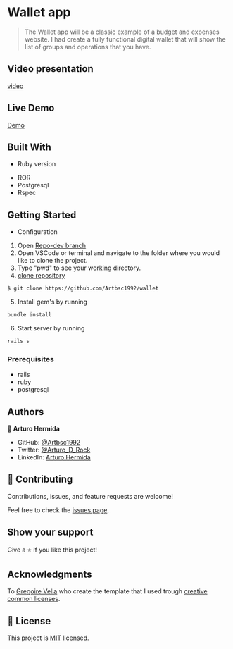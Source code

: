 # Wallet app

> The Wallet app will be a classic example of a budget and expenses website. I had create a fully functional digital wallet that will show the list of groups and operations that you have.

## Video presentation
[video](https://www.loom.com/share/1eded00cafcf4442a9e91433420101f9)

## Live Demo

[Demo](https://arturo-wallet.herokuapp.com/)

## Built With

* Ruby version
- ROR
- Postgresql
- Rspec

## Getting Started

* Configuration
1. Open [Repo-dev branch](https://github.com/Artbsc1992/wallet)
2. Open VSCode or terminal and navigate to the folder where you would like to clone the project.
3. Type "pwd" to see your working directory.
4. [clone repository](https://github.com/Artbsc1992/wallet)

```bash
$ git clone https://github.com/Artbsc1992/wallet
```

5. Install gem's by running

```bash
bundle install
```

6. Start server by running

```bash
rails s
```

### Prerequisites

- rails
- ruby
- postgresql


## Authors

👤 **Arturo Hermida**

- GitHub: [@Artbsc1992](https://github.com/Artbsc1992)
- Twitter: [@Arturo_D_Rock](https://twitter.com/Arturo_D_Rock)
- LinkedIn: [Arturo Hermida](https://www.linkedin.com/in/arturo-hermida29/)

## 🤝 Contributing

Contributions, issues, and feature requests are welcome!

Feel free to check the [issues page](../../issues/).

## Show your support

Give a ⭐️ if you like this project!

## Acknowledgments

To [Gregoire Vella](https://www.behance.net/gregoirevella) who create the template that I used trough [creative common licenses](https://creativecommons.org/licenses/by-nc/4.0/).

## 📝 License

This project is [MIT](./LICENSE) licensed.
